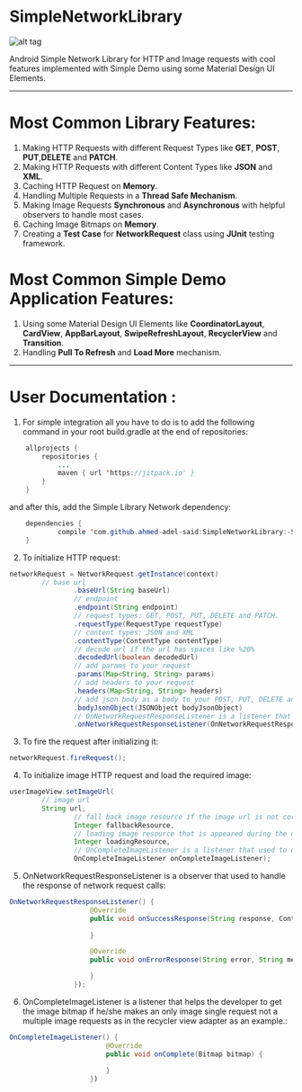 # SimpleNetworkLibrary

![alt tag](https://s13.postimg.org/6shufrw87/simple_netwokr_library.png)

Android Simple Network Library for HTTP and Image requests with cool features implemented with Simple Demo using some Material Design UI Elements.

-----------------------------------------------------------------------------------------------------

# Most Common Library Features:
1. Making HTTP Requests with different Request Types like **GET**, **POST**, **PUT**,**DELETE** and **PATCH**.
2. Making HTTP Requests with different Content Types like **JSON** and **XML**.
3. Caching HTTP Request on **Memory**.
4. Handling Multiple Requests in a **Thread Safe Mechanism**.
5. Making Image Requests **Synchronous** and **Asynchronous** with helpful observers to handle most cases.
6. Caching Image Bitmaps on **Memory**.
7. Creating a **Test Case** for **NetworkRequest** class using **JUnit** testing framework.

# Most Common Simple Demo Application Features:
1. Using some Material Design UI Elements like **CoordinatorLayout**, **CardView**, **AppBarLayout**, **SwipeRefreshLayout**, **RecyclerView** and **Transition**.
2. Handling **Pull To Refresh** and **Load More** mechanism.


-----------------------------------------------------------------------------------------------------

# User Documentation :

1. For simple integration all you have to do is to add the following command in your root build.gradle at the end of repositories:
```java
	allprojects {
		repositories {
			...
			maven { url 'https://jitpack.io' }
		}
	}
```
and after this, add the Simple Library Network dependency:
```java
	dependencies {
	        compile 'com.github.ahmed-adel-said:SimpleNetworkLibrary:-SNAPSHOT'
	}
```

2. To initialize HTTP request:
```java
networkRequest = NetworkRequest.getInstance(context)
		// base url
                .baseUrl(String baseUrl)
                // endpoint
                .endpoint(String endpoint)
                // request types: GET, POST, PUT, DELETE and PATCH.
                .requestType(RequestType requestType)
                // content types: JSON and XML
                .contentType(ContentType contentType)
                // decode url if the url has spaces like %20%
                .decodedUrl(boolean decodedUrl)
                // add params to your request
                .params(Map<String, String> params)
                // add headers to your request
                .headers(Map<String, String> headers)
                // add json body as a body to your POST, PUT, DELETE and PATCH requests
                .bodyJsonObject(JSONObject bodyJsonObject)
                // OnNetworkRequestResponseListener is a listener that used to observe the success 					and error response
                .onNetworkRequestResponseListener(OnNetworkRequestResponseListener onNetworkRequestResponseListener)
```

3. To fire the request after initializing it:
```java
networkRequest.fireRequest();
```

4. To initialize image HTTP request and load the required image:
```java
userImageView.setImageUrl(
		// image url
		String url,
                // fall back image resource if the image url is not correct and there is an error occurred while downloading the image
                Integer fallbackResource,
                // loading image resource that is appeared during the download of the image 
                Integer loadingResource,
                // OnCompleteImageListener is a listener that used to observe the success downloaded bitmap
                OnCompleteImageListener onCompleteImageListener);
```

5. OnNetworkRequestResponseListener is a observer that used to handle the response of network request calls:
```java
OnNetworkRequestResponseListener() {
                    @Override
                    public void onSuccessResponse(String response, ContentType contentType, boolean isCached) {
                        
                    }

                    @Override
                    public void onErrorResponse(String error, String message, int code) {

                    }
                });
```

6. OnCompleteImageListener is a listener that helps the developer to get the image bitmap if he/she makes an only image single request not a multiple image requests as in the recycler view adapter as an example.:
```java
OnCompleteImageListener() {
                        @Override
                        public void onComplete(Bitmap bitmap) {
                            
                        }
                    })
```
